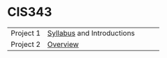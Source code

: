 # CIS343

|  |  |  |  |  |
|------|-------|---------|------------|-------|
| Project 1  | [Syllabus](./syllabus.md "Class syllabus") and Introductions | 
| Project 2  | [Overview](https://gitpitch.com/irawoodring/343/master?p=overview "Overview slides") 
